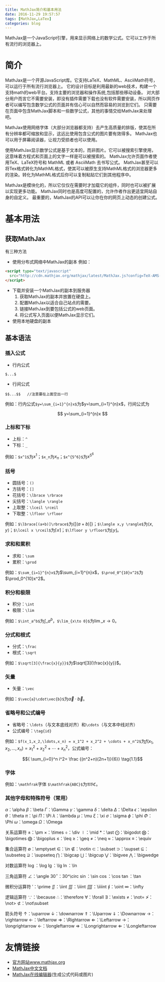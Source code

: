 ```yaml
---
title: MathJax简介和基本用法
date: 2016-11-29 19:57:57
tags: [MathJax,LaTex]
categories: blog
---
```

MathJax是一个JavaScript引擎，用来显示网络上的数学公式。它可以工作于所有流行的浏览器上。
<!--more-->
# 简介
MathJax是一个开源JavaScript库。它支持LaTeX、MathML、AsciiMath符号，可以运行于所有流行浏览器上。 它的设计目标是利用最新的web技术，构建一个支持math的web平台。支持主要的浏览器和操作系统,包括那些移动设备。 对大部分用户而言它不需要安装，即没有插件需要下载也没有软件需要安装，所以网页作者可以编写包含数学公式的页面并有信心可以自然而容易的浏览到它们。 只需要在页面中包含MathJax脚本和一些数学公式，其他的事情交给MathJax来处理吧。

MathJax使用网络字体（大部分浏览器都支持）去产生高质量的排版，使其在所有分辨率都可缩放和显示，这远比使用包含公式的图片要有效得多。 MathJax也可以用于屏幕阅读器，让视力受损者也可以使用。

使用MathJax显示数学公式是基于文本的，而非图片。它可以被搜索引擎使用，这意味着方程式和页面上的文字一样是可以被搜索的。 MathJax允许页面作者使用TeX、LaTeX符号和 MathML 或者 AsciiMath 去书写公式。 MathJax甚至可以将Tex格式转化为MathML格式，使其可以被原生支持MathML格式的浏览器更多的渲染。转化为MathML格式后你可以复制粘贴它们到其他程序中。

MathJax是模块化的，所以它仅仅在需要时才加载它的组件，同时也可以被扩展以实现更多功能。 MathJax同时也是高度可配置的，允许作者作出更适宜网站自身的自定义。 最重要的，MathJax的API可以让你在你的网页上动态的创建公式。
# 基本用法
## 获取MathJax
有三种方法
- 使用分布式网络中MathJax的副本
例如：
```html
<script type="text/javascript"
  src="http://cdn.mathjax.org/mathjax/latest/MathJax.js?config=TeX-AMS-MML_HTMLorMML">
</script>
```
- 下载并安装一个MathJax的副本到服务器
  1. 获取MathJax的副本并放置在硬盘上。
  2. 配置MathJax以适合自己站点的需要。
  3. 链接MathJax到要包括公式的web页面。
  4. 将公式写入页面以便MathJax显示它们。
- 使用本地硬盘的副本

## 基本语法
### 插入公式
- 行内公式
```
$...$
```
- 行间公式
```
$$...$$   //注意要在上面空出一行
```

例如：行内公式`$y=\sum_{i=1}^{n}x$`为$y=\sum_{i=1}^{n}x$，行间公式为

$$ y=\sum_{i=1}^{n}x $$
### 上标和下标
- 上标：`^`
- 下标：`_`

例如：`$x^1$`为$x^1$；`$x_n`为$x_n$；`$x^{5^6}$`为$x^{5^6}$

### 括号
- 圆括号：`()`
- 方括号：`[]`
- 花括号：`\lbrace \rbrace`
- 尖括号：`\langle \rangle`
- 上取整：`\lceil \rceil`
- 下取整：`\lfloor \rfloor`

例如：`$\lbrace[(a+b)]\rbrace$`为$\lbrace[(a+b)]\rbrace$；`$\langle x,y \rangle$`为$\langle x,y \rangle$；`$\lceil x \rceil$`为$\lceil x \rceil$；`$\lfloor y \rfloor$`为$\lfloor y \rfloor$。

### 求和和累积
- 求和：`\sum`
- 累积：`\prod`

例如：`$\sum_{i=1}^{n}x$`为$\sum_{i=1}^{n}x$，`$\prod_0^{10}x^2$`为$\prod_0^{10}x^2$。

### 积分和极限
- 积分：`\int`
- 极限：`\lim`

例如：`$\int_a^b$`为$\int\_a^b$，`$\lim_{x\to 0}$`为$\lim\_{x\to 0}$。
### 分式和根式
- 分式：`\frac`
- 根式：`\sqrt`

例如：`$\sqrt[3]{\frac{x}{y}}$`为$\sqrt[3]{\frac{x}{y}}$。

### 矢量
- 矢量：`\vec`

例如：`$\vec{a}\cdot\vec{b}$`为$\vec{a} \cdot \vec{b}$。

### 省略号和公式编号
- 省略号：`\ldots`（与文本底线对齐）和`\cdots`（与文本中线对齐）
- 公式编号：`\tag{id}`

例如：`$f(x_1,x_2,\ldots,x_n) = x_1^2 + x_2^2 + \cdots + x_n^2$`为$f(x_1,x_2,\ldots,x_n) = x_1^2 + x_2^2 + \cdots + x_n^2$，公式编号：

$${ \sum_{i=0}^n i^2= \frac {(n^2+n)(2n+1)}{6}} \tag{1.1}$$

### 字体
例如：`\mathfrak`字体
`$\mathfrak{ABC}$`为$\mathfrak{ABC}$。

### 其他字母和特殊符号（常用）
$\alpha$：\alpha
$\beta$：\beta
$\Gamma$：\Gamma
$\gamma$：\gamma
$\delta$：\delta
$\Delta$：\Delta
$\epsilon$：\epsilon
$\theta$：\theta
$\pi$：\pi
$\Pi$：\Pi
$\lambda$：\lambda
$\mu$：\mu
$\xi$：\xi
$\sigma$：\sigma
$\phi$：\phi
$\Phi$：\Phi
$\omega$：\omega
$\Omega$：\Omega

关系运算符
$\pm$：\pm
$\times$：\times
$\div$：\div
$\mid$：\mid
$\ast$：\ast
$\bigodot$：\bigodot
$\bigotimes$：\bigotimes
$\bigoplus$：\bigoplus
$\leq$：\leq
$\geq$：\geq
$\neq$：\neq
$\approx$：\approx
$\equiv$：\equiv

集合运算符
$\emptyset$：\emptyset
$\in$：\in
$\notin$：\notin
$\subset$：\subset
$\supset$：\supset
$\subseteq$：\subseteq
$\supseteq$：\supseteq
$\bigcap$：\bigcap
$\bigcup$：\bigcup
$\bigvee$：\bigvee
$\bigwedge$：\bigwedge

对数运算符
$\log$：\log
$\lg$：\lg
$\ln$：\ln

三角运算符
$\angle$：\angle
$30^\circ$：30^\circ
$\sin$：\sin
$\cos$：\cos
$\tan$：\tan

微积分运算符
$\prime$：\prime
$\iint$：\iint
$\iiint$：\iiint
$\iiiint$：\iiiint
$\oint$：\oint
$\infty$：\infty

逻辑运算符
$\because$：\because
$\therefore$：\therefore
$\forall$：\forall
$\exists$：\exists
$\not=$：\not=
$\not>$：\not>
$\not\subset$：\not\subset

箭头符号
$\uparrow$：\uparrow
$\downarrow$：\downarrow
$\Uparrow$：\Uparrow
$\Downarrow$：\Downarrow
$\rightarrow$：\rightarrow
$\leftarrow$：\leftarrow
$\Rightarrow$：\Rightarrow
$\Leftarrow$：\Leftarrow
$\longrightarrow$：\longrightarrow
$\longleftarrow$：\longleftarrow
$\Longrightarrow$：\Longrightarrow
$\Longleftarrow$：\Longleftarrow


# 友情链接
- [官方网站www.mathjax.org](https://www.mathjax.org/)
- [MathJax中文文档](http://mathjax-chinese-doc.readthedocs.io/en/latest/#)
- [MathJax在线编辑器](http://latex.codecogs.com/eqneditor/editor.php)(生成公式代码或图片)



